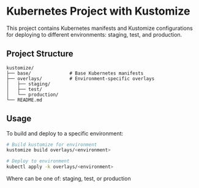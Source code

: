 # Kubernetes Project with Kustomize

This project contains Kubernetes manifests and Kustomize configurations for deploying to different environments: staging, test, and production.

## Project Structure

```
kustomize/
├── base/              # Base Kubernetes manifests
├── overlays/          # Environment-specific overlays
│   ├── staging/
│   ├── test/
│   └── production/
└── README.md
```

## Usage

To build and deploy to a specific environment:

```bash
# Build kustomize for environment
kustomize build overlays/<environment>

# Deploy to environment
kubectl apply -k overlays/<environment>
```

Where <environment> can be one of: staging, test, or production
